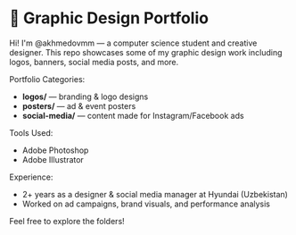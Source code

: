 # 🎨 Graphic Design Portfolio

Hi! I'm @akhmedovmm — a computer science student and creative designer. This repo showcases some of my graphic design work including logos, banners, social media posts, and more.

Portfolio Categories:
- **logos/** — branding & logo designs
- **posters/** — ad & event posters
- **social-media/** — content made for Instagram/Facebook ads

Tools Used:
- Adobe Photoshop
- Adobe Illustrator

Experience:
- 2+ years as a designer & social media manager at Hyundai (Uzbekistan)
- Worked on ad campaigns, brand visuals, and performance analysis

Feel free to explore the folders!

